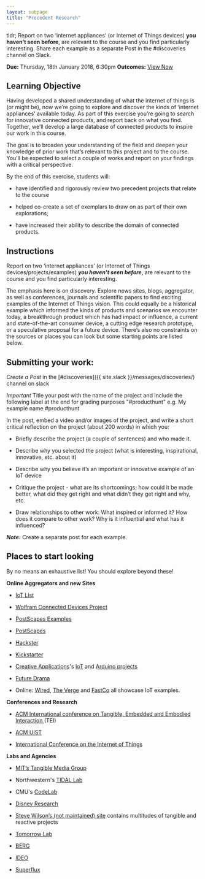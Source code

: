 ```yaml
---
layout: subpage
title: "Precedent Research"
---
```


<p class="message">
  tldr; Report on two ‘internet appliances’ (or Internet of Things devices) <strong>you haven’t seen before</strong>, are relevant to the course and you find particularly interesting. Share each example as a separate Post in the #discoveries channel on Slack.
</p>

__Due:__ Thursday, 18th January 2018, 6:30pm
__Outcomes:__ [View Now]({{site.baseurl}}/outcomes/product-hunt/)

## Learning Objective

Having developed a shared understanding of what the internet of things is (or might be), now we’re going to explore and discover the kinds of ‘internet appliances’ available today. As part of this exercise you’re going to search for innovative connected products, and report back on what you find. Together, we’ll develop a large database of connected products to inspire our work in this course.

The goal is to broaden your understanding of the field and deepen your knowledge of prior work that’s relevant to this project and to the course. You’ll be expected to select a couple of works and report on your findings with a critical perspective.

By the end of this exercise, students will:

* have identified and rigorously review two precedent projects that relate to the course

* helped co-create a set of exemplars to draw on as part of their own explorations;

* have increased their ability to describe the domain of connected products.

## Instructions

Report on two ‘internet appliances’ (or Internet of Things devices/projects/examples) **_you haven’t seen before_**, are relevant to the course and you find particularly interesting.

The emphasis here is on discovery. Explore news sites, blogs, aggregator, as well as conferences, journals and scientific papers to find exciting examples of the Internet of Things vision. This could equally be a historical example which informed the kinds of products and scenarios we encounter today, a breakthrough product which has had impact or influence, a current and state-of-the-art consumer device, a cutting edge research prototype, or a speculative proposal for a future device. There’s also no constraints on the sources or places you can look but some starting points are listed below.

## Submitting your work:

*Create a Post* in the [#discoveries]({{ site.slack }}/messages/discoveries/) channel on slack

*Important* Title your post with the name of the project and include the following label at the end for grading purposes "#producthunt" e.g. My example name #producthunt

In the post, embed a video and/or images of the project, and write a short critical reflection on the project (about 200 words) in which you:

* Briefly describe the project (a couple of sentences) and who made it.

* Describe why you selected the project (what is interesting, inspirational, innovative, etc. about it)

* Describe why you believe it’s an important or innovative example of an IoT device

* Critique the project - what are its shortcomings; how could it be made better, what did they get right and what didn’t they get right and why, etc.

* Draw relationships to other work: What inspired or informed it? How does it compare to other work? Why is it influential and what has it influenced?

**_Note:_** Create a separate post for each example.

## Places to start looking

By no means an exhaustive list! You should explore beyond these!

**Online Aggregators and new Sites**

* [IoT List](http://iotlist.co)

* [Wolfram Connected Devices Project](http://devices.wolfram.com)

* [PostScapes Examples](http://postscapes.com/internet-of-things-examples/)

* [PostScapes](http://postscapes.com/projects)

* [Hackster](https://www.hackster.io/search?q=iot&type=base_article)

* [Kickstarter](https://www.kickstarter.com/discover/advanced?ref=nav_search&term=iot)

* [Creative Applications](http://www.creativeapplications.net/)'s [IoT](http://www.creativeapplications.net/tag/internet-of-things/) and [Arduino projects](http://www.creativeapplications.net/category/arduino-2/)

* [Future Drama](http://future-drama.tumblr.com)

* Online: [Wired](http://www.wired.com/tag/internet-of-things/), [The Verge](http://www.theverge.com/search?q=iot) and [FastCo](http://www.fastcompany.com/section/internet-of-things) all showcase IoT examples.

**Conferences and Research**

* [ACM International conference on Tangible, Embedded and Embodied Interaction ](http://dl.acm.org/citation.cfm?id=2677199&picked=prox&)(TEI)

* [ACM UIST](http://uist.acm.org/archive/)

* [International Conference on the Internet of Things](http://www.iot-conference.org/iot2015/)

**Labs and Agencies**

* [MIT’s Tangible Media Group](http://tangible.media.mit.edu)

* Northwestern's [TIDAL Lab](http://tidal.northwestern.edu/)

* CMU's [CodeLab](http://code.arc.cmu.edu/)

* [Disney Research](https://www.disneyresearch.com)

* [Steve Wilson’s (not maintained) site](http://userwww.sfsu.edu/infoarts/links/wilson.artlinks2.html) contains multitudes of tangible and reactive projects

* [Tomorrow Lab](http://tomorrow-lab.com/product-development)

* [BERG](http://bergcloud.com)

* [IDEO](https://www.ideo.com/work/creating-a-simple-solution-for-the-internet-of-things-market)

* [Superflux](http://superflux.in/work)
